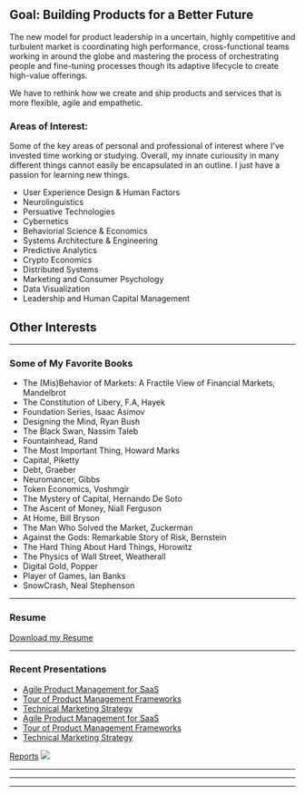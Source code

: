 ## Goal: Building Products for a Better Future

The new model for product leadership in a uncertain, highly competitive and turbulent market is coordinating high performance, cross-functional teams working in around the globe and mastering the process of orchestrating people and fine-tuning processes though its adaptive lifecycle to create high-value offerings. 

We have to rethink how we create and ship products and services that is more flexible, agile and empathetic.

### Areas of Interest:
Some of the key areas of personal and professional of interest where I've invested time working or studying. Overall, my innate curiousity in many different things cannot easily be encapsulated in an outline. I just have a passion for learning new things.

* User Experience Design & Human Factors
* Neurolinguistics
* Persuative Technologies
* Cybernetics
* Behaviorial Science & Economics
* Systems Architecture & Engineering
* Predictive Analytics
* Crypto Economics
* Distributed Systems
* Marketing and Consumer Psychology
* Data Visualization
* Leadership and Human Capital Management


## Other Interests
---

### Some of My Favorite Books

* The (Mis)Behavior of Markets: A Fractile View of Financial Markets, Mandelbrot
* The Constitution of Libery, F.A, Hayek
* Foundation Series, Isaac Asimov
* Designing the Mind, Ryan Bush
* The Black Swan, Nassim Taleb
* Fountainhead, Rand
* The Most Important Thing, Howard Marks
* Capital, Piketty
* Debt, Graeber
* Neuromancer, Gibbs
* Token Economics, Voshmgir
* The Mystery of Capital, Hernando De Soto
* The Ascent of Money, Niall Ferguson
* At Home, Bill Bryson
* The Man Who Solved the Market, Zuckerman
* Against the Gods: Remarkable Story of Risk, Bernstein
* The Hard Thing About Hard Things, Horowitz
* The Physics of Wall Street, Weatherall
* Digital Gold, Popper
* Player of Games, Ian Banks
* SnowCrash, Neal Stephenson


---
### Resume
[Download my Resume](/pdf/James_Christopher_CV2021.pdf)

---

### Recent Presentations

- [Agile Product Management for SaaS](http://example.com/)
- [Tour of Product Management Frameworks](http://example.com/)
- [Technical Marketing Strategy](http://example.com/)
- [Agile Product Management for SaaS](http://example.com/)
- [Tour of Product Management Frameworks](http://example.com/)
- [Technical Marketing Strategy](http://example.com/)


[Reports](http://example.com/)
<img src="images/airlines.png?raw=true"/>

---


---




---
